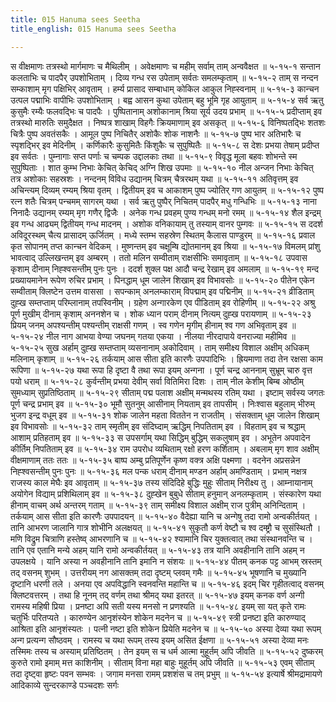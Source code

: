 ```yaml
---
title: 015 Hanuma sees Seetha
title_english: 015 Hanuma sees Seetha

---
```

<div class="audioEmbed"  caption="श्रीराम-हरिसीताराममूर्ति-घनपाठिभ्यां वचनम्" src="https://archive.org/download/Ramayana-recitation-Sriram-harisItArAmamUrti-Ghanapaati-v2/Kanda_5/Kanda_5_SK-015-Hanuma_sees_Seetha.mp3"></div>
स वीक्षमाणः तत्रस्थो मार्गमाणः च मैथिलीम् ।  
अवेक्षमाणः च महीम् सर्वाम् ताम् अन्ववैक्षत ॥ ५-१५-१  
सन्तान कलताभिः च पादपैर् उपशोभिताम् ।  
दिव्य गन्ध रस उपेताम् सर्वतः समलम्कृताम् ॥ ५-१५-२  
ताम् स नन्दन सम्काशाम् मृग पक्षिभिर् आवृताम् ।  
हर्म्य प्रासाद सम्बाधाम् कोकिल आकुल निह्स्वनाम् ॥ ५-१५-३  
कान्चन उत्पल पद्माभिः वापीभिः उपशोभिताम् ।  
बह्व आसन कुथा उपेताम् बहु भूमि गृह आयुताम् ॥ ५-१५-४  
सर्व ऋतु कुसुमैः रम्यैः फलवद्भिः च पादपैः ।  
पुष्पितानाम् अशोकानाम् श्रिया सूर्य उदय प्रभाम् ॥ ५-१५-५  
प्रदीप्ताम् इव तत्रस्थो मारुतिः समुदैक्षत ।  
निष्पत्र शाखाम् विहगैः क्रियमाणाम् इव असकृत् ॥ ५-१५-६  
विनिष्पतद्भिः शतशः चित्रैः पुष्प अवतंसकैः ।  
आमूल पुष्प निचितैर् अशोकैः शोक नाशनैः ॥ ५-१५-७  
पुष्प भार अतिभारैः च स्पृशद्भिर् इव मेदिनीम् ।  
कर्णिकारैः कुसुमितैः किंशुकैः च सुपुष्पितैः ॥ ५-१५-८  
स देशः प्रभया तेषाम् प्रदीप्त इव सर्वतः ।  
पुम्नागाः सप्त पर्णाः च चम्पक उद्दालकाः तथा ॥ ५-१५-९  
विवृद्ध मूला बहवः शोभन्ते स्म सुपुष्पिताः ।  
शात कुम्भ निभाः केचित् केचिद् अग्नि शिख उपमाः ॥ ५-१५-१०  
नील अन्जन निभाः केचित् तत्र अशोकाः सहस्रशः ।  
नन्दनम् विविध उद्यानम् चित्रम् चैत्ररथम् यथा ॥ ५-१५-११  
अतिवृत्तम् इव अचिन्त्यम् दिव्यम् रम्यम् श्रिया वृतम् ।  
द्वितीयम् इव च आकाशम् पुष्प ज्योतिर् गण आयुतम् ॥ ५-१५-१२  
पुष्प रत्न शतैः चित्रम् पन्चमम् सागरम् यथा ।  
सर्व ऋतु पुष्पैर् निचितम् पादपैर् मधु गन्धिभिः ॥ ५-१५-१३  
नाना निनादैः उद्यानम् रम्यम् मृग गणैर् द्विजैः ।  
अनेक गन्ध प्रवहम् पुण्य गन्धम् मनो रमम् ॥ ५-१५-१४  
शैल इन्द्रम् इव गन्ध आढ्यम् द्वितीयम् गन्ध मादनम् ।  
अशोक वनिकायाम् तु तस्याम् वानर पुम्गवः ॥ ५-१५-१५  
स ददर्श अविदूरस्थम् चैत्य प्रासादम् ऊर्जितम् ।  
मध्ये स्तम्भ सहस्रेण स्थितम् कैलास पाण्डुरम् ॥ ५-१५-१६  
प्रवाल कृत सोपानम् तप्त कान्चन वेदिकम् ।  
मुष्णन्तम् इव चक्षूम्षि द्योतमानम् इव श्रिया ॥ ५-१५-१७  
विमलम् प्रांशु भावत्वाद् उल्लिखन्तम् इव अम्बरम् ।  
ततो मलिन सम्वीताम् राक्षसीभिः समावृताम् ॥ ५-१५-१८  
उपवास कृशाम् दीनाम् निह्श्वसन्तीम् पुनः पुनः ।  
ददर्श शुक्ल पक्ष आदौ चन्द्र रेखाम् इव अमलाम् ॥ ५-१५-१९  
मन्द प्रख्यायमानेन रूपेण रुचिर प्रभाम् ।  
पिनद्धाम् धूम जालेन शिखाम् इव विभावसोः ॥ ५-१५-२०  
पीतेन एकेन सम्वीताम् क्लिष्टेन उत्तम वाससा ।  
सपन्काम् अनलम्काराम् विपद्माम् इव पद्मिनीम् ॥ ५-१५-२१  
व्रीडिताम् दुह्ख सम्तप्ताम् परिम्लानाम् तपस्विनीम् ।  
ग्रहेण अन्गारकेण एव पीडिताम् इव रोहिणीम् ॥ ५-१५-२२  
अश्रु पूर्ण मुखीम् दीनाम् कृशाम् अननशेन च ।  
शोक ध्यान पराम् दीनाम् नित्यम् दुह्ख परायणाम् ॥ ५-१५-२३  
प्रियम् जनम् अपश्यन्तीम् पश्यन्तीम् राक्षसी गणम् ।  
स्व गणेन मृगीम् हीनाम् श्व गण अभिवृताम् इव ॥ ५-१५-२४  
नील नाग आभया वेण्या जघनम् गतया एकया ।  
नीलया नीरदापाये वनराज्या महीमिव ॥ ५-१५-२५  
सुख अर्हाम् दुह्ख सम्तप्ताम् व्यसनानाम् अकोदिवाम् ।  
ताम् समीक्ष्य विशाल अक्षीम् अधिकम् मलिनाम् कृशाम् ॥ ५-१५-२६  
तर्कयाम् आस सीता इति कारणैः उपपादिभिः ।  
ह्रियमाणा तदा तेन रक्षसा काम रूपिणा ॥ ५-१५-२७  
यथा रूपा हि दृष्टा वै तथा रूपा इयम् अन्गना ।  
पूर्ण चन्द्र आननाम् सुभ्रूम् चारु वृत्त पयो धराम् ॥ ५-१५-२८  
कुर्वन्तीम् प्रभया देवीम् सर्वा वितिमिरा दिशः ।  
ताम् नील केशीम् बिम्ब ओष्ठीम् सुमध्याम् सुप्रतिष्ठिताम् ॥ ५-१५-२९  
सीताम् पद्म पलाश अक्षीम् मन्मथस्य रतिम् यथा ।  
इष्टाम् सर्वस्य जगतः पूर्ण चन्द्र प्रभाम् इव ॥ ५-१५-३०  
भूमौ सुतनुम् आसीनाम् नियताम् इव तापसीम् ।  
निःश्वास बहुलाम् भीरुम् भुजग इन्द्र वधूम् इव ॥ ५-१५-३१  
शोक जालेन महता विततेन न राजतीम् ।  
संसक्ताम् धूम जालेन शिखाम् इव विभावसोः ॥ ५-१५-३२  
ताम् स्मृतीम् इव संदिघ्दाम् ऋद्धिम् निपतिताम् इव ।  
विहताम् इव च श्रद्धाम् आशाम् प्रतिहताम् इव ॥ ५-१५-३३  
स उपसर्गाम् यथा सिद्धिम् बुद्धिम् सकलुषाम् इव ।  
अभूतेन अपवादेन कीर्तिम् निपतिताम् इव ॥ ५-१५-३४  
राम उपरोध व्यथिताम् रक्षो हरण कर्शिताम् ।  
अबलाम् मृग शाव अक्षीम् वीक्षमाणाम् ततः ततः ॥ ५-१५-३५  
बाष्प अम्बु प्रतिपूर्णेन कृष्ण वक्त्र अक्षि पक्ष्मणा ।  
वदनेन अप्रसन्नेन निह्श्वसन्तीम् पुनः पुनः ॥ ५-१५-३६  
मल पन्क धराम् दीनाम् मण्डन अर्हाम् अमण्डिताम् ।  
प्रभाम् नक्षत्र राजस्य काल मेघैः इव आवृताम् ॥ ५-१५-३७  
तस्य संदिदिहे बुद्धिः मुहुः सीताम् निरीक्ष्य तु ।  
आम्नायानाम् अयोगेन विद्याम् प्रशिथिलाम् इव ॥ ५-१५-३८  
दुह्खेन बुबुधे सीताम् हनुमान् अनलम्कृताम् ।  
संस्कारेण यथा हीनाम् वाचम् अर्थ अन्तरम् गताम् ॥ ५-१५-३९  
ताम् समीक्ष्य विशाल अक्षीम् राज पुत्रीम् अनिन्दिताम् ।  
तर्कयाम् आस सीता इति कारणैः उपपादयन् ॥ ५-१५-४०  
वैदेह्या यानि च अन्गेषु तदा रामो अन्वकीर्तयत् ।  
तानि आभरण जालानि गात्र शोभीनि अलक्षयत् ॥ ५-१५-४१  
सुकृतौ कर्ण वेष्टौ च श्व दम्ष्ट्रौ च सुसंस्थितौ ।  
मणि विद्रुम चित्राणि हस्तेष्व् आभरणानि च ॥ ५-१५-४२  
श्यामानि चिर युक्तत्वात् तथा संस्थानवन्ति च ।  
तानि एव एतानि मन्ये अहम् यानि रामो अन्वकीर्तयत् ॥ ५-१५-४३  
तत्र यानि अवहीनानि तानि अहम् न उपलक्षये ।  
यानि अस्या न अवहीनानि तानि इमानि न संशयः ॥ ५-१५-४४  
पीतम् कनक पट्ट आभम् स्रस्तम् तद् वसनम् शुभम् ।  
उत्तरीयम् नग आसक्तम् तदा दृष्टम् प्लवम् गमैः ॥ ५-१५-४५  
भूषणानि च मुख्यानि दृष्टानि धरणी तले ।  
अनया एव अपविद्धानि स्वनवन्ति महान्ति च ॥ ५-१५-४६  
इदम् चिर गृहीतत्वाद् वसनम् क्लिष्टवत्तरम् ।  
तथा हि नूनम् तद् वर्णम् तथा श्रीमद् यथा इतरत् ॥ ५-१५-४७  
इयम् कनक वर्ण अन्गी रामस्य महिषी प्रिया ।  
प्रनष्टा अपि सती यस्य मनसो न प्रणश्यति ॥ ५-१५-४८  
इयम् सा यत् कृते रामः चतुर्भिः परितप्यते ।  
कारुण्येन आनृशंस्येन शोकेन मदनेन च ॥ ५-१५-४९  
स्त्री प्रनष्टा इति कारुण्याद् आश्रिता इति आनृशंस्यतः ।  
पत्नी नष्टा इति शोकेन प्रियेति मदनेन च ॥ ५-१५-५०  
अस्या देव्या यथा रूपम् अन्ग प्रत्यन्ग सौष्ठवम् ।  
रामस्य च यथा रूपम् तस्य इयम् असित ईक्षणा ॥ ५-१५-५१  
अस्या देव्या मनः तस्मिमः तस्य च अस्याम् प्रतिष्ठितम् ।  
तेन इयम् स च धर्म आत्मा मुहूर्तम् अपि जीवति ॥ ५-१५-५२  
दुष्करम् कुरुते रामो इमाम् मत्त काशिनीम् ।  
सीताम् विना महा बाहुः मुहूर्तम् अपि जीवति ॥ ५-१५-५३  
एवम् सीताम् तदा दृष्ट्वा हृष्टः पवन सम्भवः ।  
जगाम मनसा रामम् प्रशशंस च तम् प्रभुम् ॥ ५-१५-५४  
इत्यार्षे श्रीमद्रामायणे आदिकाव्ये सुन्दरकाण्डे पञ्चदशः सर्गः